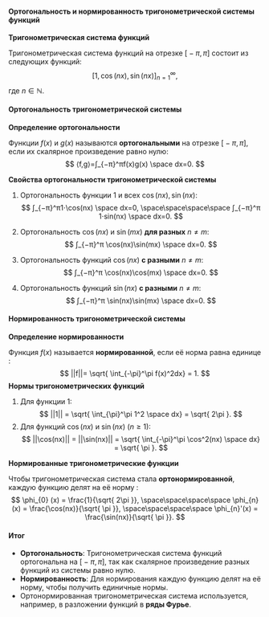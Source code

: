 #### Ортогональность и нормированность тригонометрической системы функций

**Тригонометрическая система функций**

Тригонометрическая система функций на отрезке $\text{[}-\pi, \pi\text{]}$ состоит из следующих функций:
$$
[1, \cos(nx), \sin(nx)]_{n=1}^\infty,
$$
где $n \in \mathbb{N}$.

#### Ортогональность тригонометрической системы

**Определение ортогональности**

Функции $f(x)$ и $g(x)$ называются **ортогональными** на отрезке $\text{[}-\pi, \pi\text{]}$, если их скалярное произведение равно нулю:
$$
⟨f,g⟩=∫_{−π}^π​f(x)g(x) \space dx=0.
$$

**Свойства ортогональности тригонометрической системы**

1. Ортогональность функции $1$ и всех $\cos(nx), \sin⁡(nx):$
	$$
	∫_{−π}^π​1⋅\cos(nx) \space dx=0, \space\space\space\space ∫_{−π}^π​1⋅sin(nx) \space dx=0.
	$$

2. Ортогональность $\cos(nx)$ и $\sin⁡(mx)$ **для разных** $n \not = m:$
	$$
	∫_{−π}^π \cos(nx)\sin(mx) \space dx=0.
	$$
3. Ортогональность функций $\cos(nx)$ **с разными** $n \not = m:$
	$$
	∫_{−π}^π \cos(nx)\cos(mx) \space dx=0.
	$$
4. Ортогональность функций $\sin(nx)$ **с разными** $n \not = m:$
	$$
	∫_{−π}^π \sin(nx)\sin(mx) \space dx=0.
	$$

#### Нормированность тригонометрической системы

**Определение нормированности**

Функция $f(x)$ называется **нормированной**, если её норма равна единице $:$
$$
||f||= \sqrt{ \int_{-\pi}^\pi f(x)^2dx} = 1.
$$
**Нормы тригонометрических функций**

1. Для функции $1:$
	$$
	||1|| = \sqrt{ \int_{\pi}^\pi 1^2 \space dx} = \sqrt{ 2\pi }.
	$$
2. Для функций $\cos(nx)$ и $\sin(nx)$ $(n \geq 1):$
	$$
	||\cos(nx)|| = ||\sin(nx)|| = \sqrt{ \int_{-\pi}^\pi \cos^2(nx) \space dx} = \sqrt{ \pi }.
	$$

**Нормированные тригонометрические функции**

Чтобы тригонометрическая система стала **ортонормированной**, каждую функцию делят на её норму $:$
$$
\phi_{0} (x) = \frac{1}{\sqrt{ 2\pi }}, \space\space\space\space \phi_{n}(x) = \frac{\cos(nx)}{\sqrt{ \pi }}, \space\space\space\space \phi_{n}'(x) = \frac{\sin(nx)}{\sqrt{ \pi }}.
$$

#### Итог

- **Ортогональность**: Тригонометрическая система функций ортогональна на $\text{[}-\pi, \pi\text{]}$, так как скалярное произведение разных функций из системы равно нулю.
- **Нормированность**: Для нормирования каждую функцию делят на её норму, чтобы получить единичные нормы.
- Ортонормированная тригонометрическая система используется, например, в разложении функций в **ряды Фурье**.